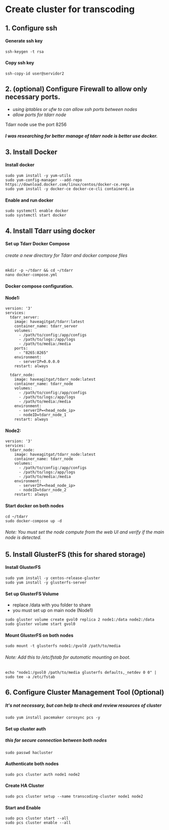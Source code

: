 # Create cluster for transcoding

## 1. Configure ssh

#### Generate ssh key
```command
ssh-keygen -t rsa
```
#### Copy ssh key

```command
ssh-copy-id user@servidor2
```

## 2. (optional) Configure Firewall to allow only necessary ports.

 - *using iptables or ufw to can allow ssh ports between nodes*
 - *allow ports for tdarr node*

Tdarr node use the port 8256 

##### I was researching for better manage of tdarr node is better use docker. 

## 3. Install Docker

#### Install docker
```command
sudo yum install -y yum-utils
sudo yum-config-manager --add-repo https://download.docker.com/linux/centos/docker-ce.repo
sudo yum install -y docker-ce docker-ce-cli containerd.io
```

#### Enable and run docker
```command
sudo systemctl enable docker
sudo systemctl start docker
```

## 4. Install Tdarr using docker

#### Set up Tdarr Docker Compose

###### create a new directory for Tdarr and docker compose files 

```command
mkdir -p ~/tdarr && cd ~/tdarr
nano docker-compose.yml
```

#### Docker compose configuration.

#### Node1: 

```text
version: '3'
services:
  tdarr_server:
    image: haveagitgat/tdarr:latest
    container_name: tdarr_server
    volumes:
      - /path/to/config:/app/configs
      - /path/to/logs:/app/logs
      - /path/to/media:/media
    ports:
      - "8265:8265"
    environment:
      - serverIP=0.0.0.0
    restart: always

  tdarr_node:
    image: haveagitgat/tdarr_node:latest
    container_name: tdarr_node
    volumes:
      - /path/to/config:/app/configs
      - /path/to/logs:/app/logs
      - /path/to/media:/media
    environment:
      - serverIP=<head_node_ip>
      - nodeID=tdarr_node_1
    restart: always
```

#### Node2:

```text
version: '3'
services:
  tdarr_node:
    image: haveagitgat/tdarr_node:latest
    container_name: tdarr_node
    volumes:
      - /path/to/config:/app/configs
      - /path/to/logs:/app/logs
      - /path/to/media:/media
    environment:
      - serverIP=<head_node_ip>
      - nodeID=tdarr_node_2
    restart: always
```

#### Start docker on both nodes

```command
cd ~/tdarr
sudo docker-compose up -d
```

###### Note: You must set the node compute from the web UI and verify if the main node is detected. 

## 5. Install GlusterFS (this for shared storage)

#### Install GlusterFS 
```command
sudo yum install -y centos-release-gluster
sudo yum install -y glusterfs-server
```

#### Set up GlusterFS Volume
- replace /data with you folder to share
- you must set up on main node (Node1)

```command
sudo gluster volume create gvol0 replica 2 node1:/data node2:/data
sudo gluster volume start gvol0
```

#### Mount GlusterFS on both nodes

```command
sudo mount -t glusterfs node1:/gvol0 /path/to/media
```
###### Note: Add this to /etc/fstab for automatic mounting on boot.

```command
echo "node1:/gvol0 /path/to/media glusterfs defaults,_netdev 0 0" | sudo tee -a /etc/fstab
```

## 6. Configure Cluster Management Tool (Optional)

##### It's not necessary, but can help to check and review resources of cluster

```command
sudo yum install pacemaker corosync pcs -y
```

#### Set up cluster auth

##### this for secure connection between both nodes 

```command
sudo passwd hacluster
```

#### Authenticate both nodes

```command
sudo pcs cluster auth node1 node2
```

#### Create HA Cluster

```command
sudo pcs cluster setup --name transcoding-cluster node1 node2
```
#### Start and Enable

```command
sudo pcs cluster start --all
sudo pcs cluster enable --all
```
